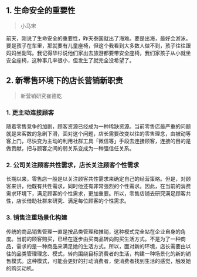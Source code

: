 ## 1. 生命安全的重要性
> 小马宋

前天，刚说了生命安全的重要性，昨天泰国就出了海难。要是出海，最好会游泳。要是孩子在车里，那就要有儿童座椅，但这个我看到大多数人做不到，孩子往往跟妈妈坐副驾。我记得华杉说他们家出去旅游都要带安全座椅，我们家孩子从小就坐安全座椅，这种事几率很小，但发生了就完全没希望了。

## 2. 新零售环境下的店长营销新职责
> 新营销研究崔德乾
 
### 1. 更主动连接顾客
 
随着零售竞争的加剧，顾客资源已经成为一种稀缺资源。当前零售店最严重的问题就是来客数的急剧下滑，面对这个问题，店长需要改变以往的零售理念，由被动等客上门，尽快变为主动的利用社群工具「微信等」手段去连接顾客，连接的目的是做贡献，把与顾客之间的弱关系变成为一种强信任关系。
 
### 2. 公司关注顾客共性需求，店长关注顾客个性需求
 
长期以来，零售店一般是以关注顾客共性需求来确定自己的经营策略。但是，对顾客来讲，他既有共性需求，同时他还有非常强烈的个性需求。因此，在当前的消费需求环境下，满足顾客的个性需求，更加重要。所以，零售店铺去研究满足顾客共性，店长借助社群来研究、满足每位顾客的个性需求。
 
### 3. 销售注重场景化构建
 
传统的商品销售管理一直是按品类管理和推销，这种模式完全站在企业自身的角度。当前的顾客购买，已经在逐步由买商品转向购买生活方式。不是为了一种商品，需求的是一种商品来满足她的生活方式。所以，面对新的环境，店长需要由以往的品类管理理念、模式，转向围绕目标消费者的生活，构建一种场景化的新的销售模式。这种模式，可能会更好的打动消费者，使消费者找到生活的感觉，触发她的购买动机。









